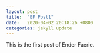 ```yaml
---
layout: post
title:  "EF Post1"
date:   2020-04-02 20:18:26 +0800
categories: jekyll update
---
```


This is the first post of Ender Faerie.  